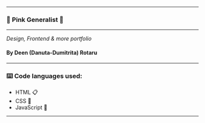 ------

### 🌸 Pink Generalist 🌸

------

*Design, Frontend & more portfolio*
#### By Deen (Danuta-Dumitrita) Rotaru

------

### ⌨️ Code languages used:
+ HTML 📋
+ CSS 🎨
+ JavaScript 📁

------

